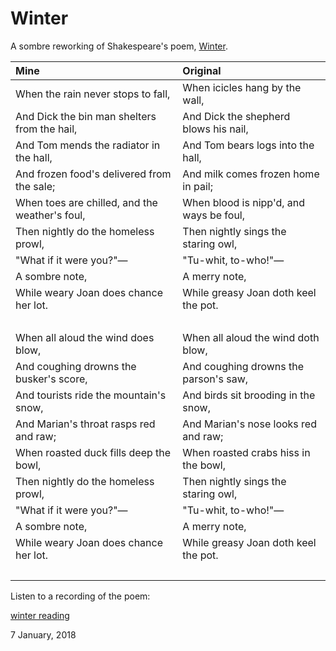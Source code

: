 # Winter

A sombre reworking of Shakespeare's poem, [Winter](https://www.shmoop.com/winter-shakespeare/poem-text.html).

**Mine**|**Original**
:-------|:-----------
When the rain never stops to fall, | When icicles hang by the wall,
And Dick the bin man shelters from the hail, | And Dick the shepherd blows his nail,
And Tom mends the radiator in the hall, | And Tom bears logs into the hall,
And frozen food's delivered from the sale; | And milk comes frozen home in pail;
When toes are chilled, and the weather's foul, | When blood is nipp'd, and ways be foul,
Then nightly do the homeless prowl, | Then nightly sings the staring owl,
"What if it were you?"— | "Tu-whit, to-who!"—
A sombre note, | A merry note,
While weary Joan does chance her lot. | While greasy Joan doth keel the pot.
&nbsp; | &nbsp;
When all aloud the wind does blow, | When all aloud the wind doth blow,
And coughing drowns the busker's score, | And coughing drowns the parson's saw,
And tourists ride the mountain's snow, | And birds sit brooding in the snow,
And Marian's throat rasps red and raw; | And Marian's nose looks red and raw;
When roasted duck fills deep the bowl, | When roasted crabs hiss in the bowl,
Then nightly do the homeless prowl, | Then nightly sings the staring owl,
"What if it were you?"— | "Tu-whit, to-who!"—
A sombre note, | A merry note,
While weary Joan does chance her lot. | While greasy Joan doth keel the pot.
&nbsp; | &nbsp;

Listen to a recording of the poem:

[winter reading](/assets/audio/Winter.wav)

7 January, 2018
